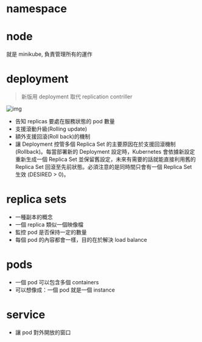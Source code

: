 # namespace

# node
就是 minikube, 負責管理所有的運作

# deployment
> 新版用 deployment 取代 replication contriller

![img](https://tachingchen.com/img/kubernetes-rolling-update-with-deployment/deployment.png)

- 告知 replicas 要處在服務狀態的 pod 數量
- 支援滾動升級(Rolling update)
- 額外支援回滾(Roll back)的機制
- 讓 Deployment 控管多個 Replica Set 的主要原因在於支援回滾機制 (Rollback)。每當部署新的 Deployment 設定時，Kubernetes 會依據新設定重新生成一個 Replica Set 並保留舊設定，未來有需要的話就能直接利用舊的 Replica Set 回滾至先前狀態。必須注意的是同時間只會有一個 Replica Set 生效 (DESIRED > 0)。

# replica sets
- 一種副本的概念
- 一個 replica 類似一個映像檔
- 監控 pod 是否保持一定的數量
- 每個 pod 的內容都會一樣，目的在於解決 load balance

# pods
- 一個 pod 可以包含多個 containers
- 可以想像成：一個 pod 就是一個 instance

# service
- 讓 pod 對外開放的窗口